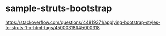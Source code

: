 # sample-struts-bootstrap
https://stackoverflow.com/questions/44819371/applying-bootstrap-styles-to-struts-1-x-html-tags/45000318#45000318
